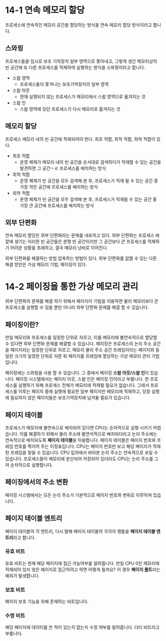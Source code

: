 # 14-1 연속 메모리 할당
프로세스에 연속적인 메모리 공간을 할당하는 방식을 연속 메모리 할당 방식이라고 합니다.

## 스와핑
프로세스들을 임시로 보조 기억장치 일부 영역으로 쫓아내고, 그렇게 생긴 메모리상의 빈 공간에 또 다른 프로세스를 적재하여 실행하는 방식을 스와핑이라고 합니다.

- 스왑 영역
	- 프로세스들이 쫓겨나는 보조기억장치의 일부 영역
- 스왑  아웃
	- 현재 실행되지 않는 프로세스가 메모리에서 스왑 영역으로 옮겨지는 것
- 스왑 인
	- 스왑 영역에 있던 프로세스가 다시 메모리로 옮겨지는 것

## 메모리 할당
프로세스 메모리 내의 빈 공간에 적재되어야 한다.
최초 적합, 최적 적합, 최악 적합이 있다.
- 최초 적합
	- 운영 체제가 메모리 내의 빈 공간을 순서대로 검색하다가 적재할 수 있는 공간을 발견하면 그 공간ㅡㄹ 프로세스를 배치하는 방식
- 최적 적합
	- 운영 체제가 빈 공간을  모두 검색해 본 후, 프로세스가 적재 될 수 있는 공간 중 가장 작은 공간에 프로세스를 배치하는 방식
- 최악 적합
	-  운영 체제가 빈 공간을 모두 검색해 본 후, 프로세스가 적재될 수 있는 공간 중 가장 큰 공간에 프로세스를 배치하는 방식

## 외부  단편화
연속 메모리 할당은 외부 단편화라는 문제를 내포하고 있다.
외부 단편화는 프로세스 바깥에 생기는 이러한 빈 공간들은 분명 빈 공간이지만 그 공간보다 큰 프로세스를 적재하기 어려운 상황을 초래하고, 결국 메모리 낭비로 이어진다.

외부 단편화를 해결하는 방법 압축하는 방법이 있다.
외부 단편화를 없앨 수 있는 다른 해결 방안은 가상 메모리 기법, 페이징이 있다.

# 14-2 페이징을 통한 가상 메모리 관리
외부 단편화의 문제를 해결 하기 위해서 페이지이 기법을 이용하면 물리 메모리보다 큰 프로세스를 실행할 수 있을 뿐만 아니라 외부 단편화 문제를 해결 할 수 있습니다.
## 페이징이란?
만일 메모리와 프로세스를 일정한 단위로 자르고, 이를 메모리에 불연속적으로 할당할 수 있다면 외부 단편화 문제를 해결할 수 있습니다.
페이징은 프로세스의 논리 주소 공간을 페이지라는 일정한 단위로 자르고, 메모리 물리 주소 공간 프레임이라는 페이지와 동일한 크기의 일정한 단위로 자른 뒤 페이지를 프레임에 할당하는 가상 메모리 관리 기법입니다.

페이징에는 스와핑을 사용 할 수 있습니다. 그 중에서 페이징 **스왑 아웃/스왑 인**이 있습니다.
페이징 시스템에서는 페이지 아웃, 스왑 인은 페이징 인이라고 부릅니다.
한 프로세스를 실행하기 위해 프로세스 전체가 메모리에 적재될 필요가 없습니다. 그래서 프로세스를 이루는 페이지 중에 실행에 필요한 일부 페이지만 메모리에 적재하고, 당장 실행에 필요하지 않은 페이지들은 보조기억장치에 남겨둘 필요가 있습니다.

## 페이지  테이블
프로세스가 메모리에 불연속으로 배치되어 있다면 CPU는 순차적으로 실행 시키기 어렵습니다. 이를 해결하기 위해서 물리 주소에 불연석적으로 배치되더라고 논리 주소에는 연속적으로 배치되도록 **페이지 테이블**을 이용합니다.
페이지 테이블은 페이지 번호와 프레임 번호를 짝지어 주는 이정표입니다. CPU는 페이지 번호만 보고 해당 페이지가 적재된 프레임을 찾을 수 있습니다.
CPU 입자에서 바라본 논리 주소는 연속적으로 보일 수 있습니다. 프로세스들이 메모리에 분산되어 저장되어 있더라도 CPU는 논리 주소를 그저 순차적으로 실행합니다.

## 페이징에서의 주소 변환
페이징 시스템에서는 모든 논리 주소가 기본적으로 페이지 번호와 변위로 이루어져 있습니다.

## 페이지 테이블 엔트리
페이지 테이블의 각 엔트리, 다시 말해 페이지 테이블의 각각의 행들을 **페이지 테이블 엔트리**라고 합니다.

### 유효 비트
유효 비트는 현재 해당 페이지에 접근 가능여부를 알려줍니다.
만일 CPU 0인 메모리에 적재되어 있지 않은 페이지로 접근하려고 하면 어떻게 될까요? 이 경우 **페이지 폴트**라는 예외가 발생합니다.

### 보호 비트
페이지 보호 기능을 위해 존재하는 비트입니다.

### 수정 비트
해당 페이지에 데이터를 쓴 적이 있는지 없는지 수정 여부를 알려줍니다. 더티 비트라고 부릅니다.
